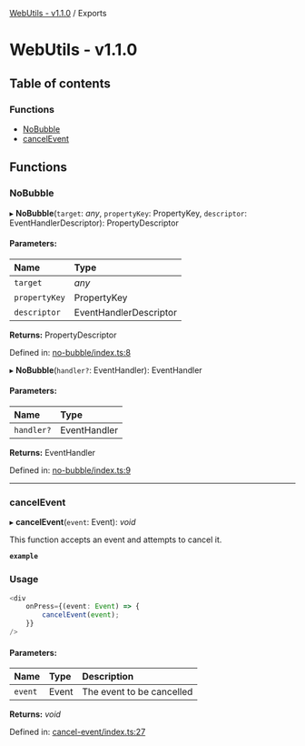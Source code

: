 [WebUtils - v1.1.0](README.md) / Exports

# WebUtils - v1.1.0

## Table of contents

### Functions

- [NoBubble](modules.md#nobubble)
- [cancelEvent](modules.md#cancelevent)

## Functions

### NoBubble

▸ **NoBubble**(`target`: *any*, `propertyKey`: PropertyKey, `descriptor`: EventHandlerDescriptor): PropertyDescriptor

#### Parameters:

| Name | Type |
| :------ | :------ |
| `target` | *any* |
| `propertyKey` | PropertyKey |
| `descriptor` | EventHandlerDescriptor |

**Returns:** PropertyDescriptor

Defined in: [no-bubble/index.ts:8](https://github.com/bcheidemann/web-utils/blob/4fa4d6b/src/no-bubble/index.ts#L8)

▸ **NoBubble**(`handler?`: EventHandler): EventHandler

#### Parameters:

| Name | Type |
| :------ | :------ |
| `handler?` | EventHandler |

**Returns:** EventHandler

Defined in: [no-bubble/index.ts:9](https://github.com/bcheidemann/web-utils/blob/4fa4d6b/src/no-bubble/index.ts#L9)

___

### cancelEvent

▸ **cancelEvent**(`event`: Event): *void*

This function accepts an event and attempts to cancel it.

**`example`** 
### Usage
```typescript
<div
    onPress={(event: Event) => {
        cancelEvent(event);
    }}
/>
```

#### Parameters:

| Name | Type | Description |
| :------ | :------ | :------ |
| `event` | Event | The event to be cancelled |

**Returns:** *void*

Defined in: [cancel-event/index.ts:27](https://github.com/bcheidemann/web-utils/blob/4fa4d6b/src/cancel-event/index.ts#L27)
